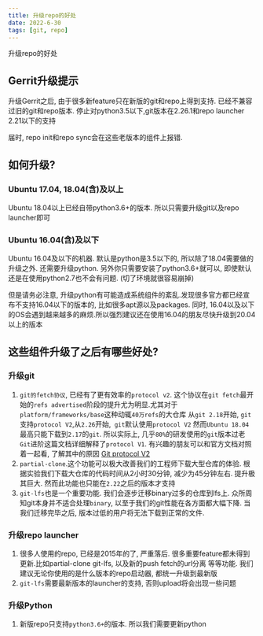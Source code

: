 ```yaml
---
title: 升级repo的好处
date: 2022-6-30
tags: [git, repo]
---
```


升级repo的好处

<!--more-->

## Gerrit升级提示
升级Gerrit之后, 由于很多新feature只在新版的git和repo上得到支持. 已经不兼容过旧的git和repo版本. 
停止对python3.5以下,git版本在2.26.1和repo launcher 2.21以下的支持

届时, repo init和repo sync会在这些老版本的组件上报错.

## 如何升级?
### Ubuntu 17.04, 18.04(含)及以上
Ubuntu 18.04以上已经自带python3.6+的版本. 所以只需要升级git以及repo launcher即可

### Ubuntu 16.04(含)及以下
Ubuntu 16.04及以下的机器. 默认是python是3.5以下的, 所以除了18.04需要做的升级之外. 还需要升级python.
另外你只需要安装了python3.6+就可以, 即使默认还是在使用python2.7也不会有问题. (切了环境就很容易崩掉)

但是请务必注意, 升级python有可能造成系统组件的紊乱.发现很多官方都已经宣布不支持16.04以下的版本的, 比如很多apt源以及packages. 同时, 16.04以及以下的OS会遇到越来越多的麻烦.所以强烈建议还在使用16.04的朋友尽快升级到20.04以上的版本

## 这些组件升级了之后有哪些好处?

### 升级git
1. `git的fetch协议`, 已经有了更有效率的`protocol v2`. 这个协议在`git fetch`最开始的`refs advertised`阶段的提升尤为明显.尤其对于`platform/frameworks/base`这种动辄`40万refs`的大仓库
从`git 2.18`开始, `git`支持`protocol V2`,从`2.26`开始,` git`默认使用`protocol V2`
然而`Ubuntu 18.04`最高只能下载到`2.17`的`git`. 所以实际上, 几乎`80%`的研发使用的`git`版本过老
`Git`进阶这篇文档详细解释了`protocol V1`. 有兴趣的朋友可以和官方文档对照着一起看, 了解其中的原因 [Git protocol V2](https://git-scm.com/docs/protocol-v2)
2. `partial-clone`.这个功能可以极大改善我们的工程师下载大型仓库的体验. 根据实验我们下载大仓库的代码时间从2小时30分钟, 减少为45分钟左右. 提升极其巨大.
然而此功能也只能在`2.22`之后的版本才支持
3. `git-lfs`也是一个重要功能. 我们会逐步迁移binary过多的仓库到lfs上. 众所周知git本身并不适合处理`binary`, 以至于我们的git性能在各方面都大幅下降. 当我们迁移完毕之后, 版本过低的用户将无法下载到正常的文件.

### 升级repo launcher
1. 很多人使用的repo, 已经是2015年的了, 严重落后. 很多重要feature都未得到更新.比如partial-clone git-lfs, 以及新的push fetch的url分离 等等功能. 我们建议无论你使用的是什么版本的repo启动器, 都统一升级到最新版
2. `git-lfs`需要最新版本的launcher的支持, 否则upload将会出现一些问题

### 升级Python
1. 新版repo只支持`python3.6+`的版本. 所以我们需要更新python